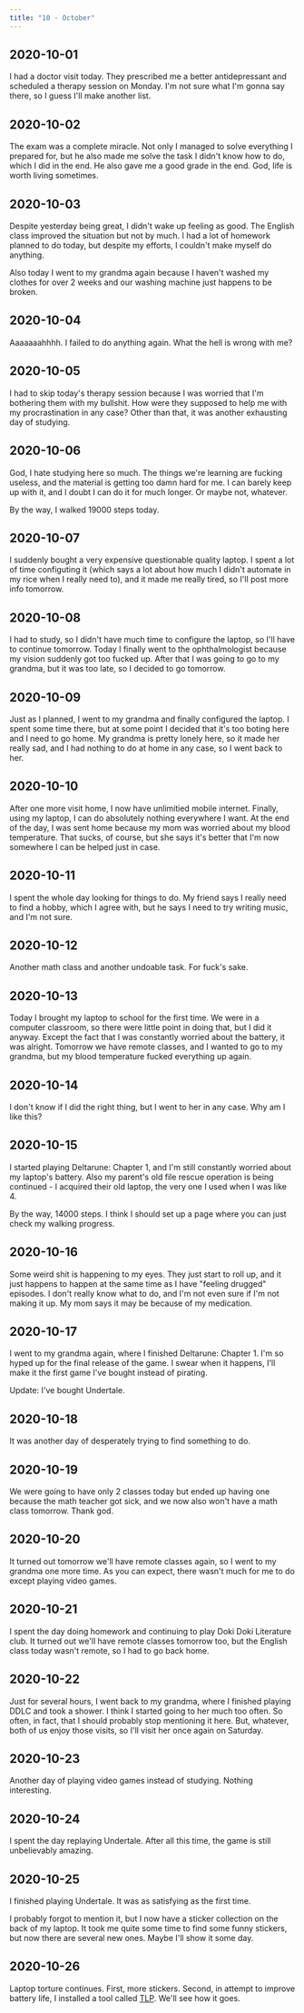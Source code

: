 ```yaml
---
title: "10 - October"
---
```


## 2020-10-01

I had a doctor visit today. They prescribed me a better antidepressant
and scheduled a therapy session on Monday. I'm not sure what I'm gonna
say there, so I guess I'll make another list.

## 2020-10-02

The exam was a complete miracle. Not only I managed to solve
everything I prepared for, but he also made me solve the task I didn't
know how to do, which I did in the end. He also gave me a good grade
in the end. God, life is worth living sometimes.

## 2020-10-03

Despite yesterday being great, I didn't wake up feeling as good. The
English class improved the situation but not by much. I had a lot of
homework planned to do today, but despite my efforts, I couldn't make
myself do anything.

Also today I went to my grandma again because I haven't washed my
clothes for over 2 weeks and our washing machine just happens to be
broken.

## 2020-10-04

Aaaaaaahhhh. I failed to do anything again. What the hell is wrong
with me?

## 2020-10-05

I had to skip today's therapy session because I was worried that I'm
bothering them with my bullshit. How were they supposed to help me
with my procrastination in any case? Other than that, it was another
exhausting day of studying.

## 2020-10-06

God, I hate studying here so much. The things we're learning are
fucking useless, and the material is getting too damn hard for me. I
can barely keep up with it, and I doubt I can do it for much longer.
Or maybe not, whatever.

By the way, I walked 19000 steps today.

## 2020-10-07

I suddenly bought a very expensive questionable quality laptop. I
spent a lot of time configuting it (which says a lot about how much I
didn't automate in my rice when I really need to), and it made me
really tired, so I'll post more info tomorrow.

## 2020-10-08

I had to study, so I didn't have much time to configure the laptop, so
I'll have to continue tomorrow. Today I finally went to the
ophthalmologist because my vision suddenly got too fucked up. After
that I was going to go to my grandma, but it was too late, so I
decided to go tomorrow.

## 2020-10-09

Just as I planned, I went to my grandma and finally configured the
laptop. I spent some time there, but at some point I decided that it's
too boting here and I need to go home. My grandma is pretty lonely
here, so it made her really sad, and I had nothing to do at home in
any case, so I went back to her.

## 2020-10-10

After one more visit home, I now have unlimitied mobile internet.
Finally, using my laptop, I can do absolutely nothing everywhere I
want. At the end of the day, I was sent home because my mom was
worried about my blood temperature. That sucks, of course, but she
says it's better that I'm now somewhere I can be helped just in case.

## 2020-10-11

I spent the whole day looking for things to do. My friend says I
really need to find a hobby, which I agree with, but he says I need to
try writing music, and I'm not sure.

## 2020-10-12

Another math class and another undoable task. For fuck's sake.

## 2020-10-13

Today I brought my laptop to school for the first time. We were in a
computer classroom, so there were little point in doing that, but I
did it anyway. Except the fact that I was constantly worried about the
battery, it was alright. Tomorrow we have remote classes, and I wanted
to go to my grandma, but my blood temperature fucked everything up
again.

## 2020-10-14

I don't know if I did the right thing, but I went to her in any case.
Why am I like this?

## 2020-10-15

I started playing Deltarune: Chapter 1, and I'm still constantly
worried about my laptop's battery. Also my parent's old file rescue
operation is being continued - I acquired their old laptop, the very
one I used when I was like 4.

By the way, 14000 steps. I think I should set up a page where you can
just check my walking progress.

## 2020-10-16

Some weird shit is happening to my eyes. They just start to roll up,
and it just happens to happen at the same time as I have "feeling
drugged" episodes. I don't really know what to do, and I'm not even
sure if I'm not making it up. My mom says it may be because of my
medication.

## 2020-10-17

I went to my grandma again, where I finished Deltarune: Chapter 1. I'm
so hyped up for the final release of the game. I swear when it
happens, I'll make it the first game I've bought instead of pirating.

Update: I've bought Undertale.

## 2020-10-18

It was another day of desperately trying to find something to do.

## 2020-10-19

We were going to have only 2 classes today but ended up having one
because the math teacher got sick, and we now also won't have a math
class tomorrow. Thank god.

## 2020-10-20

It turned out tomorrow we'll have remote classes again, so I went to
my grandma one more time. As you can expect, there wasn't much for me
to do except playing video games.

## 2020-10-21

I spent the day doing homework and continuing to play Doki Doki
Literature club. It turned out we'll have remote classes tomorrow too,
but the English class today wasn't remote, so I had to go back home.

## 2020-10-22

Just for several hours, I went back to my grandma, where I finished
playing DDLC and took a shower. I think I started going to her much
too often. So often, in fact, that I should probably stop mentioning
it here. But, whatever, both of us enjoy those visits, so I'll visit
her once again on Saturday.

## 2020-10-23

Another day of playing video games instead of studying. Nothing
interesting.

## 2020-10-24

I spent the day replaying Undertale. After all this time, the game is
still unbelievably amazing.

## 2020-10-25

I finished playing Undertale. It was as satisfying as the first time.

I probably forgot to mention it, but I now have a sticker collection
on the back of my laptop. It took me quite some time to find some
funny stickers, but now there are several new ones. Maybe I'll show
it some day.

## 2020-10-26

Laptop torture continues. First, more stickers. Second, in attempt to
improve battery life, I installed a tool called [TLP]. We'll see how
it goes.

[TLP]: https://linrunner.de/tlp/
